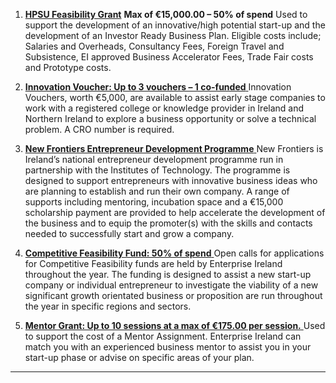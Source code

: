 1. [**HPSU Feasibility Grant**](http://www.enterprise-ireland.com/en/Funding-Supports/Company/HPSU-Funding/HPSU-Feasibility-Study-Grant-.html) **Max of €15,000.00 – 50% of spend**
Used to support the development of an innovative\/high potential start-up and the development of an Investor Ready Business Plan. Eligible costs include; Salaries and Overheads, Consultancy Fees, Foreign Travel and Subsistence, EI approved Business Accelerator Fees, Trade Fair costs and Prototype costs.

2. [**Innovation Voucher: Up to 3 vouchers – 1 co-funded**](http://www.enterprise-ireland.com/en/Funding-Supports/Company/HPSU-Funding/Innovation-Voucher.html)[ ](http://www.enterprise-ireland.com/en/Funding-Supports/Company/HPSU-Funding/Innovation-Voucher.html)Innovation Vouchers, worth €5,000, are available to assist early stage companies to work with a registered college or knowledge provider in Ireland and Northern Ireland to explore a business opportunity or solve a technical problem. A CRO number is required.

3. [**New Frontiers Entrepreneur Development Programme**](http://www.enterprise-ireland.com/en/Start-a-Business-in-Ireland/Supports-for-High-Potential-Start-Ups/New-Frontiers-Entrepreneur-Development-Programme.html)[ ](http://www.enterprise-ireland.com/en/Start-a-Business-in-Ireland/Supports-for-High-Potential-Start-Ups/New-Frontiers-Entrepreneur-Development-Programme.html)New Frontiers is Ireland’s national entrepreneur development programme run in partnership with the Institutes of Technology. The programme is designed to support entrepreneurs with innovative business ideas who are planning to establish and run their own company. A range of supports including mentoring, incubation space and a €15,000 scholarship payment are provided to help accelerate the development of the business and to equip the promoter\(s\) with the skills and contacts needed to successfully start and grow a company.

4. [**Competitive Feasibility Fund: 50% of spend**](http://www.enterprise-ireland.com/EI_Corporate/en/funding-supports/Company/HPSU-Funding/Competitive-Feasibility-Fund-CFF-.html)[ ](http://www.enterprise-ireland.com/EI_Corporate/en/funding-supports/Company/HPSU-Funding/Competitive-Feasibility-Fund-CFF-.html)Open calls for applications for Competitive Feasibility funds are held by Enterprise Ireland throughout the year. The funding is designed to assist a new start-up company or individual entrepreneur to investigate the viability of a new significant growth orientated business or proposition are run throughout the year in specific regions and sectors.

5. [**Mentor Grant: Up to 10 sessions at a max of €175.00 per session.**](http://www.enterprise-ireland.com/en/Funding-Supports/Company/HPSU-Funding/Mentor-Grant.html)[ ](http://www.enterprise-ireland.com/en/Funding-Supports/Company/HPSU-Funding/Mentor-Grant.html)Used to support the cost of a Mentor Assignment. Enterprise Ireland can match you with an experienced business mentor to assist you in your start-up phase or advise on specific areas of your plan.


---

